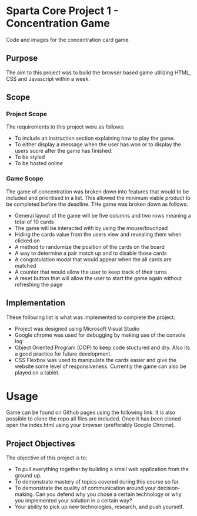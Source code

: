 # Sparta Core Project 1 - Concentration Game
Code and images for the concentration card game.

## Purpose
The aim to this project was to build the browser based game utilizing HTML, CSS and Javascript within a week.

## Scope
### Project Scope
The requirements to this project were as follows:
* To include an instruction section explaining how to play the game. 
* To either display a message when the user has won or to display the users score after the game has finished. 
* To be styled
* To be hosted online

### Game Scope
The game of concentration was broken down into features that would to be included and prioritised in a list. This allowed the minimum viable product to be completed before the deadline. THe game was broken down as follows:
* General layout of the game will be five columns and two rows meaning a total of 10 cards
* The game will be interacted with by using the mouse/touchpad
* Hiding the cards value from the users view and revealing them when clicked on
* A method to randomize the position of the cards on the board
* A way to determine a pair match up and to disable those cards
* A congratulation modal that would appear when the all cards are matched
* A counter that would allow the user to keep track of their turns
* A reset button that will allow the user to start the game again without refreshing the page

## Implementation
These following list is what was implemented to complete the project:
* Project was designed using Microsoft Visual Studio
* Google chrome was used for debugging by making use of the console log
* Object Oriented Program (OOP) to keep code stuctured and dry. Also its a good practice for future development.
* CSS Flexbox was used to manipulate the cards easier and give the website some level of responsiveness. Currently the game can also be played on a tablet.


# Usage
Game can be found on Github pages using the following link:
It is also possible to clone the repo all files are included. Once it has been cloned open the index.html using your browser (prefferably Google Chrome).


## Project Objectives

The objective of this project is to:

* To pull everything together by building a small web application from the ground up.
* To demonstrate mastery of topics covered during this course so far.
* To demonstrate the quality of communication around your decision-making. Can you defend why you chose a certain technology or why you implemented your solution in a certain way?
* Your ability to pick up new technologies, research, and push yourself.
